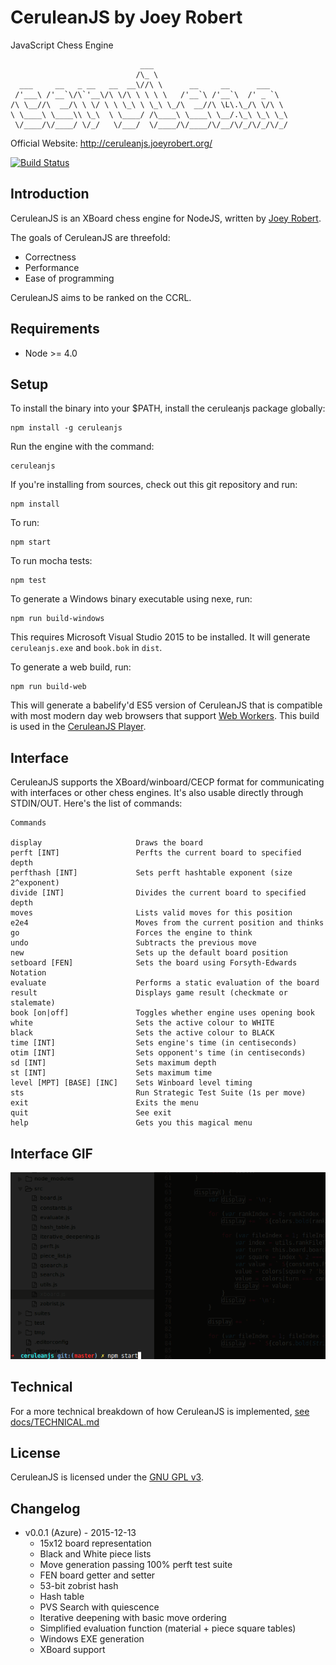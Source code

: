 # CeruleanJS by Joey Robert

JavaScript Chess Engine

                                 ___
                                /\_ \
      ___     __   _ __   __  __\//\ \      __     __      ___
     /'___\ /'__`\/\`'__\/\ \/\ \ \ \ \   /'__`\ /'__`\  /' _ `\
    /\ \__//\  __/\ \ \/ \ \ \_\ \ \_\ \_/\  __//\ \L\.\_/\ \/\ \
    \ \____\ \____\\ \_\  \ \____/ /\____\ \____\ \__/.\_\ \_\ \_\
     \/____/\/____/ \/_/   \/___/  \/____/\/____/\/__/\/_/\/_/\/_/


Official Website: http://ceruleanjs.joeyrobert.org/

[![Build Status](https://travis-ci.org/joeyrobert/ceruleanjs.svg?branch=master)](https://travis-ci.org/joeyrobert/ceruleanjs)

## Introduction

CeruleanJS is an XBoard chess engine for NodeJS, written by [Joey Robert](https://joeyrobert.org/).

The goals of CeruleanJS are threefold:

* Correctness
* Performance
* Ease of programming

CeruleanJS aims to be ranked on the CCRL.

## Requirements

* Node >= 4.0

## Setup

To install the binary into your $PATH, install the ceruleanjs package
globally:

    npm install -g ceruleanjs

Run the engine with the command:

    ceruleanjs

If you're installing from sources, check out this git repository and run:

    npm install

To run:

    npm start

To run mocha tests:

    npm test

To generate a Windows binary executable using nexe, run:

    npm run build-windows

This requires Microsoft Visual Studio 2015 to be installed. It will generate
`ceruleanjs.exe` and `book.bok` in `dist`.

To generate a web build, run:

    npm run build-web

This will generate a babelify'd ES5 version of CeruleanJS that is compatible with most
modern day web browsers that support [Web Workers](https://developer.mozilla.org/en-US/docs/Web/API/Web_Workers_API/Using_web_workers). This build is used in the [CeruleanJS Player](https://bitbucket.org/joeyrobert/ceruleanjs-player).

## Interface

CeruleanJS supports the XBoard/winboard/CECP format for communicating with
interfaces or other chess engines. It's also usable directly through
STDIN/OUT. Here's the list of commands:

    Commands

    display                     Draws the board
    perft [INT]                 Perfts the current board to specified depth
    perfthash [INT]             Sets perft hashtable exponent (size 2^exponent)
    divide [INT]                Divides the current board to specified depth
    moves                       Lists valid moves for this position
    e2e4                        Moves from the current position and thinks
    go                          Forces the engine to think
    undo                        Subtracts the previous move
    new                         Sets up the default board position
    setboard [FEN]              Sets the board using Forsyth-Edwards Notation
    evaluate                    Performs a static evaluation of the board
    result                      Displays game result (checkmate or stalemate)
    book [on|off]               Toggles whether engine uses opening book
    white                       Sets the active colour to WHITE
    black                       Sets the active colour to BLACK
    time [INT]                  Sets engine's time (in centiseconds)
    otim [INT]                  Sets opponent's time (in centiseconds)
    sd [INT]                    Sets maximum depth
    st [INT]                    Sets maximum time
    level [MPT] [BASE] [INC]    Sets Winboard level timing
    sts                         Run Strategic Test Suite (1s per move)
    exit                        Exits the menu
    quit                        See exit
    help                        Gets you this magical menu

## Interface GIF

![CeruleanJS Usage GIF](docs/interface.gif)

## Technical

For a more technical breakdown of how CeruleanJS is implemented, [see
docs/TECHNICAL.md](docs/TECHNICAL.md)

## License

CeruleanJS is licensed under the [GNU GPL v3](LICENSE).

## Changelog

* v0.0.1 (Azure) - 2015-12-13
    * 15x12 board representation
    * Black and White piece lists
    * Move generation passing 100% perft test suite
    * FEN board getter and setter
    * 53-bit zobrist hash
    * Hash table
    * PVS Search with quiescence
    * Iterative deepening with basic move ordering
    * Simplified evaluation function (material + piece square tables)
    * Windows EXE generation
    * XBoard support
